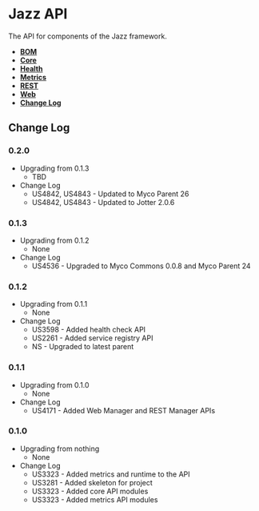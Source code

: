 # Jazz API

The API for components of the Jazz framework.

* **[BOM](./bom/README.md)**
* **[Core](./core)**
* **[Health](./health/README.md)**
* **[Metrics](./metrics/README.md)**
* **[REST](./rest/README.md)**
* **[Web](./web/README.md)**
* **[Change Log](#changes)**

## <a name="changes"></a>Change Log

### 0.2.0
* Upgrading from 0.1.3
  * TBD
* Change Log
  * US4842, US4843 - Updated to Myco Parent 26
  * US4842, US4843 - Updated to Jotter 2.0.6

### 0.1.3
* Upgrading from 0.1.2
  * None
* Change Log
  * US4536 - Upgraded to Myco Commons 0.0.8 and Myco Parent 24

### 0.1.2
* Upgrading from 0.1.1
  * None
* Change Log
  * US3598 - Added health check API
  * US2261 - Added service registry API
  * NS - Upgraded to latest parent

### 0.1.1
* Upgrading from 0.1.0
  * None
* Change Log
  * US4171 - Added Web Manager and REST Manager APIs

### 0.1.0
* Upgrading from nothing
  * None
* Change Log
  * US3323 - Added metrics and runtime to the API
  * US3281 - Added skeleton for project
  * US3323 - Added core API modules
  * US3323 - Added metrics API modules

